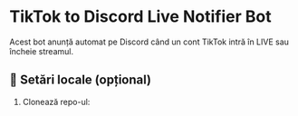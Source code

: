 # TikTok to Discord Live Notifier Bot

Acest bot anunță automat pe Discord când un cont TikTok intră în LIVE sau încheie streamul.

## 🔧 Setări locale (opțional)

1. Clonează repo-ul:

